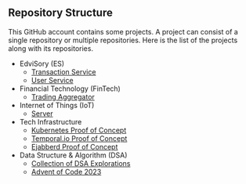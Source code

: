 ## Repository Structure
This GitHub account contains some projects. 
A project can consist of a single repository or multiple repositories.
Here is the list of the projects along with its repositories.
- EdviSory (ES)
  - [Transaction Service](https://github.com/hdlproject/es-transaction-service)
  - [User Service](https://github.com/hdlproject/es-user-service)
- Financial Technology (FinTech)
  - [Trading Aggregator](https://github.com/hdlproject/trading-aggregator)
- Internet of Things (IoT)
  - [Server](https://github.com/hdlproject/iot-server) 
- Tech Infrastructure
  - [Kubernetes Proof of Concept](https://github.com/hdlproject/kubernetes-poc)
  - [Temporal.io Proof of Concept](https://github.com/hdlproject/temporalio-poc)
  - [Ejabberd Proof of Concept](https://github.com/hdlproject/ejabberd-poc)
- Data Structure & Algorithm (DSA)
  - [Collection of DSA Explorations](https://github.com/hdlproject/dsa-exploration)
  - [Advent of Code 2023](https://github.com/hdlproject/advent-of-code-2023)
